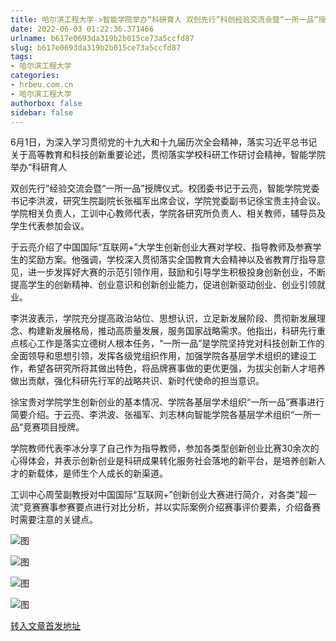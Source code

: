 ```yaml
---
title: 哈尔滨工程大学->智能学院举办“科研育人 双创先行”科创经验交流会暨“一所一品”授牌仪式 | hrbeu.com.cn
date: 2022-06-03 01:22:36.371466
urlname: b617e0693da319b2b015ce73a5ccfd87
slug: b617e0693da319b2b015ce73a5ccfd87
tags: 
- 哈尔滨工程大学
categories:
- hrbeu.com.cn
- 哈尔滨工程大学
authorbox: false
sidebar: false
---
```

6月1日，为深入学习贯彻党的十九大和十九届历次全会精神，落实习近平总书记关于高等教育和科技创新重要论述，贯彻落实学校科研工作研讨会精神，智能学院举办“科研育人

双创先行”经验交流会暨“一所一品”授牌仪式。校团委书记于云亮，智能学院党委书记李洪波，研究生院副院长张福军出席会议，学院党委副书记徐宝贵主持会议。学院相关负责人，工训中心教师代表，学院各研究所负责人、相关教师，辅导员及学生代表参加会议。

<!--more-->

于云亮介绍了中国国际“互联网+”大学生创新创业大赛对学校、指导教师及参赛学生的奖励方案。他强调，学校深入贯彻落实全国教育大会精神以及省教育厅指导意见，进一步发挥好大赛的示范引领作用，鼓励和引导学生积极投身创新创业，不断提高学生的创新精神、创业意识和创新创业能力，促进创新驱动创业、创业引领就业。

李洪波表示，学院充分提高政治站位、思想认识，立足新发展阶段、贯彻新发展理念、构建新发展格局，推动高质量发展，服务国家战略需求。他指出，科研先行重点核心工作是落实立德树人根本任务，“一所一品”是学院坚持党对科技创新工作的全面领导和思想引领，发挥各级党组织作用，加强学院各基层学术组织的建设工作，希望各研究所将其做出特色，将品牌赛事做的更优更强，为拔尖创新人才培养做出贡献，强化科研先行军的战略共识、新时代使命的担当意识。

徐宝贵对学院学生创新创业的基本情况、学院各基层学术组织“一所一品”赛事进行简要介绍。于云亮、李洪波、张福军、刘志林向智能学院各基层学术组织“一所一品”竞赛项目授牌。

学院教师代表李冰分享了自己作为指导教师，参加各类型创新创业比赛30余次的心得体会，并表示创新创业是科研成果转化服务社会落地的新平台，是培养创新人才的新载体，是师生个人成长的新渠道。

工训中心周莹副教授对中国国际“互联网+”创新创业大赛进行简介，对各类“超一流”竞赛赛事参赛要点进行对比分析，并以实际案例介绍赛事评价要素，介绍备赛时需要注意的关键点。

![图](http://gongxue.cn/__local/2/F4/3B/38389F5DF4A05FAB5B1BFB51782_96485C5E_E13B.jpg)

![图](http://gongxue.cn/__local/D/C7/73/2623F19E694B1154D21C2F9E52B_24078597_1F4FB.jpg)

![图](http://gongxue.cn/__local/3/7E/7C/232131F7CF910DC311FA45E6155_4381F152_183AE.jpg)

![图](http://gongxue.cn/__local/A/BE/84/947A76FA33AC91CC848DCCE7BE5_5343DF75_13382.jpg)

[转入文章首发地址](http://gongxue.cn/info/1015/71158.htm)